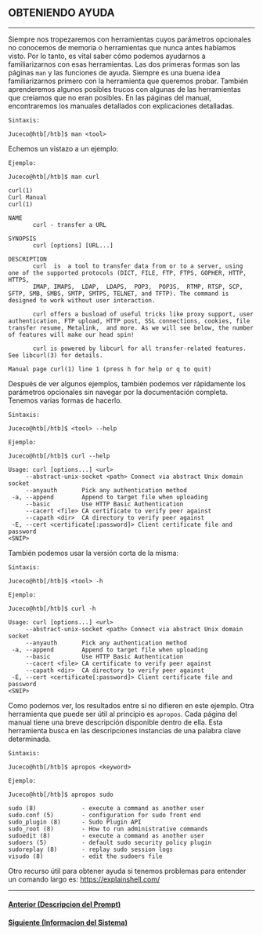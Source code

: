 ## OBTENIENDO AYUDA
___
Siempre nos tropezaremos con herramientas cuyos parámetros opcionales no conocemos de memoria o herramientas que nunca antes habíamos visto. Por lo tanto, es vital saber cómo podemos ayudarnos a familiarizarnos con esas herramientas. Las dos primeras formas son las páginas `man` y las funciones de ayuda. Siempre es una buena idea familiarizarnos primero con la herramienta que queremos probar. También aprenderemos algunos posibles trucos con algunas de las herramientas que creíamos que no eran posibles. En las páginas del manual, encontraremos los manuales detallados con explicaciones detalladas.

`Sintaxis:`
~~~
Juceco@htb[/htb]$ man <tool>
~~~

Echemos un vistazo a un ejemplo:

`Ejemplo:`
~~~
Juceco@htb[/htb]$ man curl

curl(1)                                                             Curl Manual                                                            curl(1)

NAME
       curl - transfer a URL

SYNOPSIS
       curl [options] [URL...]

DESCRIPTION
       curl  is  a tool to transfer data from or to a server, using one of the supported protocols (DICT, FILE, FTP, FTPS, GOPHER, HTTP, HTTPS,  
       IMAP, IMAPS,  LDAP,  LDAPS,  POP3,  POP3S,  RTMP, RTSP, SCP, SFTP, SMB, SMBS, SMTP, SMTPS, TELNET, and TFTP). The command is designed to work without user interaction.

       curl offers a busload of useful tricks like proxy support, user authentication, FTP upload, HTTP post, SSL connections, cookies, file transfer resume, Metalink,  and more. As we will see below, the number of features will make our head spin!

       curl is powered by libcurl for all transfer-related features.  See libcurl(3) for details.

Manual page curl(1) line 1 (press h for help or q to quit)
~~~

Después de ver algunos ejemplos, también podemos ver rápidamente los parámetros opcionales sin navegar por la documentación completa. Tenemos varias formas de hacerlo.

`Sintaxis:`
~~~
Juceco@htb[/htb]$ <tool> --help
~~~

`Ejemplo:`
~~~
Juceco@htb[/htb]$ curl --help

Usage: curl [options...] <url>
     --abstract-unix-socket <path> Connect via abstract Unix domain socket
     --anyauth       Pick any authentication method
 -a, --append        Append to target file when uploading
     --basic         Use HTTP Basic Authentication
     --cacert <file> CA certificate to verify peer against
     --capath <dir>  CA directory to verify peer against
 -E, --cert <certificate[:password]> Client certificate file and password
<SNIP>
~~~
También podemos usar la versión corta de la misma:

`Sintaxis:`
~~~
Juceco@htb[/htb]$ <tool> -h
~~~

`Ejemplo:`
~~~
Juceco@htb[/htb]$ curl -h

Usage: curl [options...] <url>
     --abstract-unix-socket <path> Connect via abstract Unix domain socket
     --anyauth       Pick any authentication method
 -a, --append        Append to target file when uploading
     --basic         Use HTTP Basic Authentication
     --cacert <file> CA certificate to verify peer against
     --capath <dir>  CA directory to verify peer against
 -E, --cert <certificate[:password]> Client certificate file and password
<SNIP>
~~~
Como podemos ver, los resultados entre sí no difieren en este ejemplo. Otra herramienta que puede ser útil al principio es `apropos`. Cada página del manual tiene una breve descripción disponible dentro de ella. Esta herramienta busca en las descripciones instancias de una palabra clave determinada.

`Sintaxis:`
~~~
Juceco@htb[/htb]$ apropos <keyword>
~~~

`Ejemplo:`
~~~
Juceco@htb[/htb]$ apropos sudo

sudo (8)             - execute a command as another user
sudo.conf (5)        - configuration for sudo front end
sudo_plugin (8)      - Sudo Plugin API
sudo_root (8)        - How to run administrative commands
sudoedit (8)         - execute a command as another user
sudoers (5)          - default sudo security policy plugin
sudoreplay (8)       - replay sudo session logs
visudo (8)           - edit the sudoers file
~~~

Otro recurso útil para obtener ayuda si tenemos problemas para entender un comando largo es: https://explainshell.com/
___
#### [Anterior (Descripcion del Prompt)](https://github.com/jcca1992/INFOSEC/blob/main/Linux%20Fundamentals/Prompt-Description.md)
#### [Siguiente (Informacion del Sistema)](https://github.com/jcca1992/INFOSEC/blob/main/Linux%20Fundamentals/System-Info.md)
